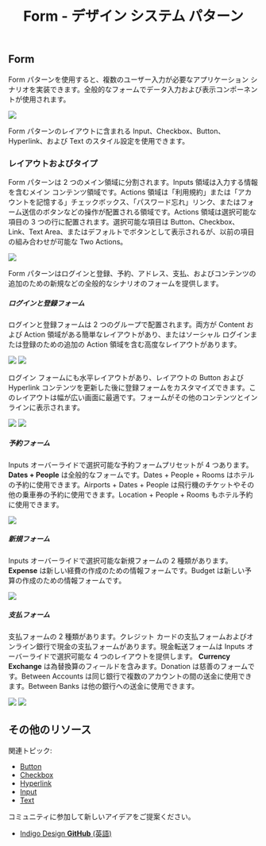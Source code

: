 ﻿---
title: Form - デザイン システム パターン
_description: Form パターン シンボルは様々なデータ入力および表示要素を含みます。
_keywords: デザイン システム, Sketch, Ignite UI for Angular, パターン, UI ライブラリ, ウィジェット
_language: ja
---

## Form

Form パターンを使用すると、複数のユーザー入力が必要なアプリケーション シナリオを実装できます。全般的なフォームでデータ入力および表示コンポーネントが使用されます。

![](../images/form_demo.png)

Form パターンのレイアウトに含まれる Input、Checkbox、Button、Hyperlink、および Text のスタイル設定を使用できます。

### レイアウトおよびタイプ

Form パターンは 2 つのメイン領域に分割されます。Inputs 領域は入力する情報を含むメイン コンテンツ領域です。Actions 領域は「利用規約」または「アカウントを記憶する」チェックボックス、「パスワード忘れ」リンク、またはフォーム送信のボタンなどの操作が配置される領域です。Actions 領域は選択可能な項目の 3 つの行に配置されます。選択可能な項目は Button、Checkbox、Link、Text Area、またはデフォルトでボタンとして表示されるが、以前の項目の組み合わせが可能な Two Actions。

![](../images/form_content.png)

Form パターンはログインと登録、予約、アドレス、支払、およびコンテンツの追加のための新規などの全般的なシナリオのフォームを提供します。

##### ログインと登録フォーム

ログインと登録フォームは 2 つのグループで配置されます。両方が Content および Action 領域がある簡単なレイアウトがあり、またはソーシャル ログインまたは登録のための追加の Action 領域を含む高度なレイアウトがあります。

![](../images/form_login-simple.png)
![](../images/form_login-social.png)

ログイン フォームにも水平レイアウトがあり、レイアウトの Button および Hyperlink コンテンツを更新した後に登録フォームをカスタマイズできます。このレイアウトは幅が広い画面に最適です。フォームがその他のコンテンツとインラインに表示されます。

![](../images/form_login-horizontal.png)
![](../images/form_register-horizontal.png)

##### 予約フォーム

Inputs オーバーライドで選択可能な予約フォームプリセットが 4 つあります。**Dates + People** は全般的なフォームです。Dates + People + Rooms はホテルの予約に使用できます。Airports + Dates + People は飛行機のチケットやその他の乗車券の予約に使用できます。Location + People + Rooms もホテル予約に使用できます。

![](../images/form_booking.png)

##### 新規フォーム

Inputs オーバーライドで選択可能な新規フォームの 2 種類があります。**Expense** は新しい経費の作成のための情報フォームです。Budget は新しい予算の作成のための情報フォームです。

![](../images/form_new.png)

##### 支払フォーム

支払フォームの 2 種類があります。クレジット カードの支払フォームおよびオンライン銀行で現金の支払フォームがあります。現金転送フォームは Inputs オーバーライドで選択可能な 4 つのレイアウトを提供します。 **Currency Exchange** は為替換算のフィールドを含みます。Donation は慈善のフォームです。Between Accounts は同じ銀行で複数のアカウントの間の送金に使用できます。Between Banks は他の銀行への送金に使用できます。

![](../images/form_card.png)
![](../images/form_cash.png)

## その他のリソース

関連トピック:

- [Button](button.md)
- [Checkbox](checkbox.md)
- [Hyperlink](hyperlink.md)
- [Input](input.md)
- [Text](text.md)
  <div class="divider--half"></div>

コミュニティに参加して新しいアイデアをご提案ください。

- [Indigo Design **GitHub** (英語)](https://github.com/IgniteUI/design-system-docfx)
